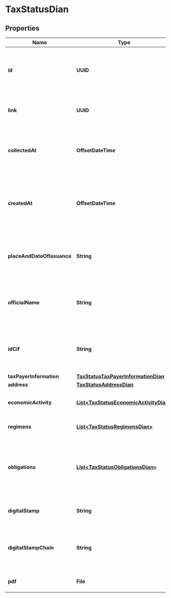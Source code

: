 

# TaxStatusDian


## Properties

| Name | Type | Description | Notes |
|------------ | ------------- | ------------- | -------------|
|**id** | **UUID** | Unique identifier created by Belvo used to reference the current Tax Status. |  |
|**link** | **UUID** | The &#x60;link.id&#x60; that the tax status is associated with. |  |
|**collectedAt** | **OffsetDateTime** | The ISO-8601 timestamp when the data point was collected. |  |
|**createdAt** | **OffsetDateTime** | The ISO-8601 timestamp of when the data point was last updated in Belvo&#39;s database. |  |
|**placeAndDateOfIssuance** | **String** | The date when the tax status was issued. For example, &#x60;2020-08-05/18:55:16&#x60;. |  |
|**officialName** | **String** | The name of the business.  Note: For individuals in Colombia, this field will return &#x60;null&#x60;.  |  |
|**idCif** | **String** | The taxpayer&#39;s *Cédula de ciudadanía* (CC) ID. Only applicable for individuals.  |  |
|**taxPayerInformation** | [**TaxStatusTaxPayerInformationDian**](TaxStatusTaxPayerInformationDian.md) |  |  |
|**address** | [**TaxStatusAddressDian**](TaxStatusAddressDian.md) |  |  |
|**economicActivity** | [**List&lt;TaxStatusEconomicActivityDian&gt;**](TaxStatusEconomicActivityDian.md) | A list of economic activity objects.  |  |
|**regimens** | [**List&lt;TaxStatusRegimensDian&gt;**](TaxStatusRegimensDian.md) | A list of regimen objects.  |  [optional] |
|**obligations** | [**List&lt;TaxStatusObligationsDian&gt;**](TaxStatusObligationsDian.md) | Details regarding a business&#39;s obligations.  ℹ️ For non-business accounts, this field will return empty.  |  |
|**digitalStamp** | **String** | The validation certificate of the document. |  |
|**digitalStampChain** | **String** | **Note**: This field is not applicable for DIAN Colombia and will return &#x60;null&#x60;.  |  |
|**pdf** | **File** | Tax status PDF as a binary string. |  |



